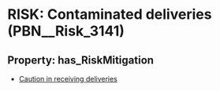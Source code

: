 # RISK: __Contaminated deliveries__ (PBN__Risk_3141)

## Property: has_RiskMitigation

* [Caution in receiving deliveries](PBN__Mitigation_1564)

